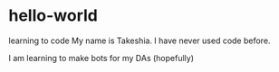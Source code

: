 # hello-world
learning to code
My name is Takeshia. I have never used code before.

I am learning to make bots for my DAs (hopefully)
